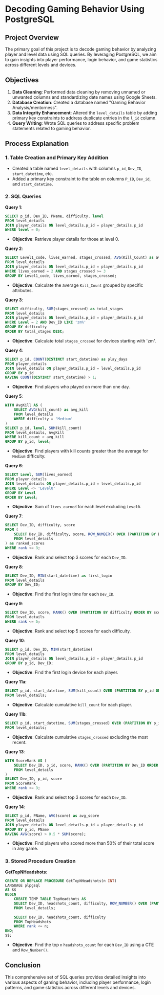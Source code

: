 
# Decoding Gaming Behavior Using PostgreSQL

## Project Overview

The primary goal of this project is to decode gaming behavior by analyzing player and level data using SQL queries. By leveraging PostgreSQL, we aim to gain insights into player performance, login behavior, and game statistics across different levels and devices.

## Objectives

1. **Data Cleaning**: Performed data cleaning by removing unnamed or unwanted columns and standardizing date names using Google Sheets.
2. **Database Creation**: Created a database named "Gaming Behavior Analysis/mentorness".
3. **Data Integrity Enhancement**: Altered the `level_details` table by adding primary key constraints to address duplicate entries in the `l_id` column.
4. **Query Writing**: Wrote SQL queries to address specific problem statements related to gaming behavior.

## Process Explanation

### 1. Table Creation and Primary Key Addition

- Created a table named `level_details` with columns `p_id`, `Dev_ID`, `start_datetime`, etc.
- Added a primary key constraint to the table on columns `P_ID`, `Dev_id`, and `start_datetime`.

### 2. SQL Queries

**Query 1**:
```sql
SELECT p_id, Dev_ID, PName, difficulty, level 
FROM level_details 
JOIN player_details ON level_details.p_id = player_details.p_id 
WHERE level = 0;
```
- **Objective**: Retrieve player details for those at level 0.

**Query 2**:
```sql
SELECT Level1_code, lives_earned, stages_crossed, AVG(Kill_Count) as avg_kill_count
FROM level_details 
JOIN player_details ON level_details.p_id = player_details.p_id 
WHERE lives_earned = 2 AND stages_crossed >= 3 
GROUP BY Level1_code, lives_earned, stages_crossed;
```
- **Objective**: Calculate the average `Kill_Count` grouped by specific attributes.

**Query 3**:
```sql
SELECT difficulty, SUM(stages_crossed) as total_stages
FROM level_details 
JOIN player_details ON level_details.p_id = player_details.p_id 
WHERE Level = 2 AND Dev_ID LIKE 'zm%' 
GROUP BY difficulty 
ORDER BY total_stages DESC;
```
- **Objective**: Calculate total `stages_crossed` for devices starting with 'zm'.

**Query 4**:
```sql
SELECT p_id, COUNT(DISTINCT start_datetime) as play_days
FROM player_details 
JOIN level_details ON player_details.p_id = level_details.p_id 
GROUP BY p_id 
HAVING COUNT(DISTINCT start_datetime) > 1;
```
- **Objective**: Find players who played on more than one day.

**Query 5**:
```sql
WITH AvgKill AS (
    SELECT AVG(kill_count) as avg_kill
    FROM level_details 
    WHERE difficulty = 'Medium'
)
SELECT p_id, level, SUM(kill_count) 
FROM level_details, AvgKill
WHERE kill_count > avg_kill 
GROUP BY p_id, level;
```
- **Objective**: Find players with kill counts greater than the average for `Medium` difficulty.

**Query 6**:
```sql
SELECT Level, SUM(lives_earned)
FROM player_details 
JOIN level_details ON player_details.p_id = level_details.p_id 
WHERE Level <> 'Level0' 
GROUP BY Level 
ORDER BY Level;
```
- **Objective**: Sum of `lives_earned` for each level excluding `Level0`.

**Query 7**:
```sql
SELECT Dev_ID, difficulty, score
FROM (
    SELECT Dev_ID, difficulty, score, ROW_NUMBER() OVER (PARTITION BY Dev_ID ORDER BY score DESC) as rank
    FROM level_details
) as ranked_scores
WHERE rank <= 3;
```
- **Objective**: Rank and select top 3 scores for each `Dev_ID`.

**Query 8**:
```sql
SELECT Dev_ID, MIN(start_datetime) as first_login
FROM level_details
GROUP BY Dev_ID;
```
- **Objective**: Find the first login time for each `Dev_ID`.

**Query 9**:
```sql
SELECT Dev_ID, score, RANK() OVER (PARTITION BY difficulty ORDER BY score DESC) as rank
FROM level_details
WHERE rank <= 5;
```
- **Objective**: Rank and select top 5 scores for each difficulty.

**Query 10**:
```sql
SELECT p_id, Dev_ID, MIN(start_datetime)
FROM level_details 
JOIN player_details ON level_details.p_id = player_details.p_id 
GROUP BY p_id, Dev_ID;
```
- **Objective**: Find the first login device for each player.

**Query 11a**:
```sql
SELECT p_id, start_datetime, SUM(kill_count) OVER (PARTITION BY p_id ORDER BY start_datetime) as cumulative_kill_count
FROM level_details;
```
- **Objective**: Calculate cumulative `kill_count` for each player.

**Query 11b**:
```sql
SELECT p_id, start_datetime, SUM(stages_crossed) OVER (PARTITION BY p_id ORDER BY start_datetime ROWS BETWEEN UNBOUNDED PRECEDING AND 1 PRECEDING) as cumulative_stages
FROM level_details;
```
- **Objective**: Calculate cumulative `stages_crossed` excluding the most recent.

**Query 13**:
```sql
WITH ScoreRank AS (
    SELECT Dev_ID, p_id, score, RANK() OVER (PARTITION BY Dev_ID ORDER BY score DESC) as rank
    FROM level_details
)
SELECT Dev_ID, p_id, score
FROM ScoreRank
WHERE rank <= 3;
```
- **Objective**: Rank and select top 3 scores for each `Dev_ID`.

**Query 14**:
```sql
SELECT p_id, PName, AVG(score) as avg_score
FROM level_details 
JOIN player_details ON level_details.p_id = player_details.p_id 
GROUP BY p_id, PName
HAVING AVG(score) > 0.5 * SUM(score);
```
- **Objective**: Find players who scored more than 50% of their total score in any game.

### 3. Stored Procedure Creation

**GetTopNHeadshots**:
```sql
CREATE OR REPLACE PROCEDURE GetTopNHeadshots(n INT)
LANGUAGE plpgsql
AS $$
BEGIN
    CREATE TEMP TABLE TopHeadshots AS
    SELECT Dev_ID, headshots_count, difficulty, ROW_NUMBER() OVER (PARTITION BY Dev_ID ORDER BY headshots_count DESC) as rank
    FROM level_details;
    
    SELECT Dev_ID, headshots_count, difficulty
    FROM TopHeadshots
    WHERE rank <= n;
END;
$$;
```
- **Objective**: Find the top `n` `headshots_count` for each `Dev_ID` using a CTE and `Row_Number()`.

## Conclusion

This comprehensive set of SQL queries provides detailed insights into various aspects of gaming behavior, including player performance, login patterns, and game statistics across different levels and devices.
